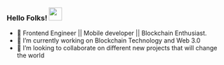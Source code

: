 ### Hello Folks! <img src="https://raw.githubusercontent.com/MartinHeinz/MartinHeinz/master/wave.gif" width="30px">





- 🔭 Frontend Engineer || Mobile developer || Blockchain Enthusiast.
- 🌱 I’m currently working on Blockchain Technology and Web 3.0
- 👯 I’m looking to collaborate on different new projects that will change the world
<!-- - 😄 
- ⚡ Fun fact: I'm  -->
